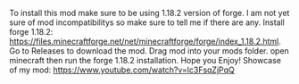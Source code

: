 To install this mod make sure to be using 1.18.2 version of forge.
I am not yet sure of mod incompatibilitys so make sure to tell me if there are any.
Install forge 1.18.2: https://files.minecraftforge.net/net/minecraftforge/forge/index_1.18.2.html.
Go to Releases to download the mod.
Drag mod into your mods folder.
open minecraft then run the forge 1.18.2 installation.
Hope you Enjoy!
Showcase of my mod: https://www.youtube.com/watch?v=lc3FsqZjPqQ
